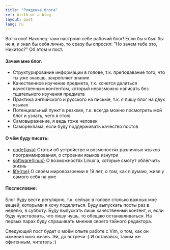 ```yaml
---
title: "Рождение блога"
ref: birth-of-a-blog
layout: post
lang: ru
---
```


Вот и оно! Наконец-таки настроил себе рабочий блог! Если бы я был бы не я, и знал бы себя лично, то сразу бы спросил:
"Но зачем тебе это, Никитос?" Об этом и пост.

#### Зачем мне блог:
  * Структурирование информации в голове, т.к. преподавание того, что ты уже знаешь, закрепляет знание
  * Качественное изучение предмета, т.к. хочется делиться качественным контентом, который невозможно написать без тщательного изучения предмета
  * Практика английского и русского на письме, т.к. я пишу блог на двух языках
  * Потенциальный пункт в резюме, т.к. всегда можно посмотреть мой блог и узнать, чего я стою
  * Самовыражение, я ведь тоже человек
  * Самореклама, если буду поддерживать качество постов

#### О чём буду писать:
  * [code{java}](/code/) Статьи об устройстве и возмоностях различных языков программирования, о строении языков изнутри
  * [software{linux}](/software/) О возможностях Linux'а, которые смогут облегчить жизнь
  * [life{me}](/life/) О своём мировоззрении в 19 лет, о том, как я думаю, живя у самого себя на уме

#### Послесловие:
Блог буду вести регулярно, т.к. сейчас в голове столько важных мне вещей, которыми я хочу поделиться.
Буду выпускать посты раз в неделю, в субботу.
Буду выпускать лишь качественный контент, и, если буду чувствовать, что пишу чушь, то обещаю останавливаться.
На первых парах буду спрашивать мнения своего тайного редактора.

Следующий пост будет о моём опыте работе с Vim, о том, как он изменил мою жизнь.
Эй, до встречи :) И оставайся, таким же офигенным, читатель :)
